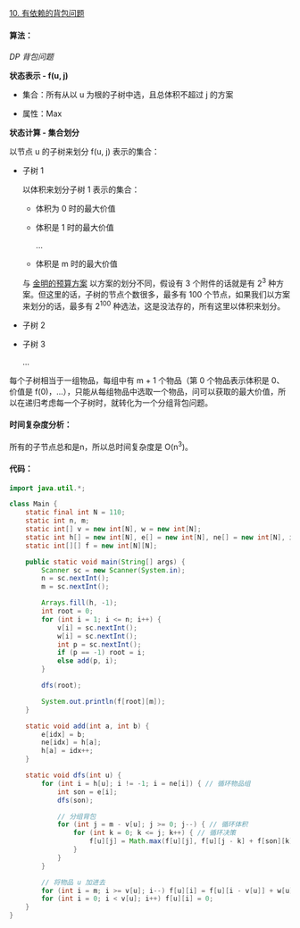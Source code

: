 [10. 有依赖的背包问题](https://www.acwing.com/problem/content/10/)

#### 算法：

*DP* *背包问题*

**状态表示 - f(u, j)**

- 集合：所有从以 u 为根的子树中选，且总体积不超过 j 的方案

- 属性：Max

**状态计算 - 集合划分**

以节点 u 的子树来划分 f(u, j) 表示的集合：

- 子树 1

  以体积来划分子树 1 表示的集合：

  - 体积为 0 时的最大价值

  - 体积是 1 时的最大价值

    ...

  - 体积是 m 时的最大价值

  与 [金明的预算方案](java/practice/AcWing%20487.%20金明的预算方案.md) 以方案的划分不同，假设有 3 个附件的话就是有 2<sup>3</sup> 种方案。但这里的话，子树的节点个数很多，最多有 100 个节点，如果我们以方案来划分的话，最多有 2<sup>100</sup> 种选法，这是没法存的，所有这里以体积来划分。

- 子树 2

- 子树 3

  ...

每个子树相当于一组物品，每组中有 m + 1 个物品（第 0 个物品表示体积是 0、价值是 f(0)，...），只能从每组物品中选取一个物品，问可以获取的最大价值，所以在递归考虑每一个子树时，就转化为一个分组背包问题。

#### 时间复杂度分析：

所有的子节点总和是n，所以总时间复杂度是 O(n<sup>3</sup>)。

#### 代码：

```java
import java.util.*;

class Main {
	static final int N = 110;
	static int n, m;
	static int[] v = new int[N], w = new int[N];
	static int h[] = new int[N], e[] = new int[N], ne[] = new int[N], idx;
	static int[][] f = new int[N][N];

	public static void main(String[] args) {
		Scanner sc = new Scanner(System.in);
		n = sc.nextInt();
		m = sc.nextInt();

		Arrays.fill(h, -1);
		int root = 0;
		for (int i = 1; i <= n; i++) {
			v[i] = sc.nextInt();
			w[i] = sc.nextInt();
			int p = sc.nextInt();
			if (p == -1) root = i;
			else add(p, i);
		}

		dfs(root);

		System.out.println(f[root][m]);
	}

	static void add(int a, int b) {
		e[idx] = b;
		ne[idx] = h[a];
		h[a] = idx++;
	}

	static void dfs(int u) {
		for (int i = h[u]; i != -1; i = ne[i]) { // 循环物品组
			int son = e[i];
			dfs(son);

			// 分组背包
			for (int j = m - v[u]; j >= 0; j--) { // 循环体积
				for (int k = 0; k <= j; k++) { // 循环决策
					f[u][j] = Math.max(f[u][j], f[u][j - k] + f[son][k]);
				}
			}
		}

		// 将物品 u 加进去
		for (int i = m; i >= v[u]; i--) f[u][i] = f[u][i - v[u]] + w[u];
		for (int i = 0; i < v[u]; i++) f[u][i] = 0;
	}
}
```

